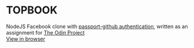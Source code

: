# TOPBOOK
NodeJS Facebook clone with [passport-github authentication](http://www.passportjs.org/packages/passport-github/), written as an assignment for [The Odin Project](https://www.theodinproject.com/)  
[View in browser](https://calm-falls-42453.herokuapp.com/)
